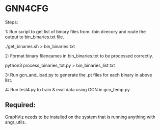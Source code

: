 # GNN4CFG
Steps:


1: Run script to get list of binary files from ./bin direcory and route the output to bin_binaries.txt file.

./get_binaries.sh > bin_binaries.txt

2: Format binary fileneames in bin_binaries.txt to be processed correctly.

python3 process_binaries_txt.py > bin_binaries_list.txt

3: Run gcn_and_load.py to generate the .pt files for each binary in above list.

4: Run test4.py to train & eval data using GCN in gcn_temp.py.

## Required:

GraphViz needs to be installed on the system that is running anything with angr_utils.

